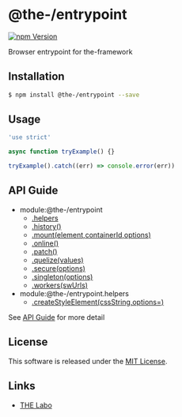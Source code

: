 @the-/entrypoint
==========

<!---
This file is generated by @the-/templates. Do not update manually.
--->

<!-- Badge Start -->
<a name="badges"></a>

[![npm Version][bd_npm_shield_url]][bd_npm_url]

[bd_repo_url]: https://github.com/the-labo/the
[bd_npm_url]: http://www.npmjs.org/package/@the-/entrypoint
[bd_npm_shield_url]: http://img.shields.io/npm/v/@the-/entrypoint.svg?style=flat

<!-- Badge End -->


<!-- Description Start -->
<a name="description"></a>

Browser entrypoint for the-framework

<!-- Description End -->


<!-- Overview Start -->
<a name="overview"></a>




<!-- Overview End -->


<!-- Sections Start -->
<a name="sections"></a>

<!-- Section from "doc/readme/01.Installation.md.hbs" Start -->

<a name="section-doc-readme-01-installation-md"></a>

Installation
-----

```bash
$ npm install @the-/entrypoint --save
```


<!-- Section from "doc/readme/01.Installation.md.hbs" End -->

<!-- Section from "doc/readme/02.Usage.md.hbs" Start -->

<a name="section-doc-readme-02-usage-md"></a>

Usage
---------

```javascript
'use strict'

async function tryExample() {}

tryExample().catch((err) => console.error(err))

```


<!-- Section from "doc/readme/02.Usage.md.hbs" End -->


<!-- Sections Start -->

<a name="api"></a>

## API Guide


- module:@the-/entrypoint
  - [.helpers](./doc/api/api.md#module_@the-/entrypoint.helpers)
  - [.history()](./doc/api/api.md#module_@the-/entrypoint.history)
  - [.mount(element,containerId,options)](./doc/api/api.md#module_@the-/entrypoint.mount)
  - [.online()](./doc/api/api.md#module_@the-/entrypoint.online)
  - [.patch()](./doc/api/api.md#module_@the-/entrypoint.patch)
  - [.quelize(values)](./doc/api/api.md#module_@the-/entrypoint.quelize)
  - [.secure(options)](./doc/api/api.md#module_@the-/entrypoint.secure)
  - [.singleton(options)](./doc/api/api.md#module_@the-/entrypoint.singleton)
  - [.workers(swUrls)](./doc/api/api.md#module_@the-/entrypoint.workers)
- module:@the-/entrypoint.helpers
  - [.createStyleElement(cssString,options&#x3D;)](./doc/api/api.md#module_@the-/entrypoint.helpers.createStyleElement)

See [API Guide](./doc/api/api.md) for more detail


<!-- LICENSE Start -->
<a name="license"></a>

License
-------
This software is released under the [MIT License](https://github.com/the-labo/the/blob/master/LICENSE).

<!-- LICENSE End -->


<!-- Links Start -->
<a name="links"></a>

Links
------

+ [THE Labo][the_labo_url]

[the_labo_url]: https://github.com/the-labo

<!-- Links End -->
